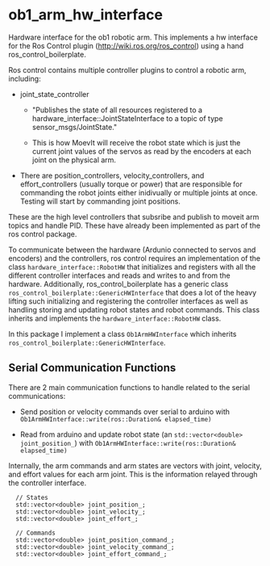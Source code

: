 # ob1_arm_hw_interface

Hardware interface for the ob1 robotic arm. This implements a hw interface for the Ros Control plugin (http://wiki.ros.org/ros_control) using a hand ros_control_boilerplate.  

Ros control contains multiple controller plugins to control a robotic arm, including:
* joint_state_controller
    * "Publishes the state of all resources registered to a hardware_interface::JointStateInterface to a topic of type sensor_msgs/JointState."
    
    * This is how MoevIt will receive the robot state which is just the current joint values of the servos as read by the encoders at each joint on the physical arm.

* There are position_controllers, velocity_controllers, and effort_controllers (usually torque or power) that are responsible for commanding the robot joints either inidivually or multiple joints at once. Testing will start by commanding joint positions.

These are the high level controllers that subsribe and publish to moveit arm topics and handle PID. These have already been implemented as part of the ros control package.

To communicate between the hardware (Ardunio connected to servos and encoders) and the controllers, ros control requires an implementation of the class `hardware_interface::RobotHW` that initializes and registers with all the different controller interfaces and reads and writes to and from the hardware. Additionally, ros_control_boilerplate has a generic class `ros_control_boilerplate::GenericHWInterface` that does a lot of the heavy lifting such initializing and registering the controller interfaces as well as handling storing and updating robot states and robot commands. This class inherits and implements the `hardware_interface::RobotHW` class.

In this package I implement a class `Ob1ArmHWInterface` which inherits `ros_control_boilerplate::GenericHWInterface`. 

## Serial Communication Functions

There are 2 main communication functions to handle related to the serial communications:

* Send position or velocity commands over serial to arduino with `Ob1ArmHWInterface::write(ros::Duration& elapsed_time)`

* Read from arduino and update robot state (an `std::vector<double> joint_position_`) with `Ob1ArmHWInterface::write(ros::Duration& elapsed_time)`

Internally, the arm commands and arm states are vectors with joint, velocity, and effort values for each arm joint. This is the information relayed through the controller interface. 

```
  // States
  std::vector<double> joint_position_;
  std::vector<double> joint_velocity_;
  std::vector<double> joint_effort_;

  // Commands
  std::vector<double> joint_position_command_;
  std::vector<double> joint_velocity_command_;
  std::vector<double> joint_effort_command_;
```

